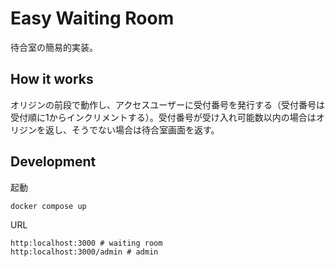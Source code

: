 # Easy Waiting Room

待合室の簡易的実装。

## How it works

オリジンの前段で動作し、アクセスユーザーに受付番号を発行する（受付番号は受付順に1からインクリメントする）。受付番号が受け入れ可能数以内の場合はオリジンを返し、そうでない場合は待合室画面を返す。

## Development

起動
```
docker compose up
```

URL
```
http:localhost:3000 # waiting room
http:localhost:3000/admin # admin
```

